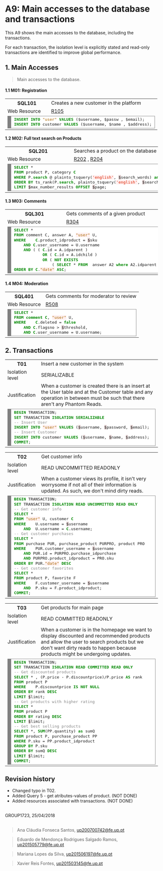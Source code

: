 # A9: Main accesses to the database and transactions

This A9 shows the main accesses to the database, including the transactions.

For each transaction, the isolation level is explicitly stated and read-only transactions are identified to improve global performance.

## 1. Main Accesses

> Main accesses to the database.

#### 1.1 M01: Registration

<table>
	<tr>
		<th> SQL101</th>
		<td> Creates a new customer in the platform </td>
	</tr>
	<tr>
		<td> Web Resource  </td>
		<td class="col1"> <a href="https://github.com/xfontes42/lbaw1723/blob/artefacts/A7/A7.md#r105-register-action">R105</a></td>
	</tr>
	<tr>
		<td colspan="2">
			<div style="background: #ffffff; overflow:auto;width:auto;border:solid gray;border-width:.1em .1em .1em .8em;padding:.2em .6em;"><pre style="margin: 0; line-height: 125%"><span style="color: #008800; font-weight: bold">INSERT</span> <span style="color: #008800; font-weight: bold">INTO</span> <span style="color: #AA6600">&quot;user&quot;</span> <span style="color: #008800; font-weight: bold">VALUES</span> (<span style=" ">$</span>username, <span style=" ">$</span>passw , <span style=" ">$</span>email);
<span style="color: #008800; font-weight: bold">INSERT</span> <span style="color: #008800; font-weight: bold">INTO</span> customer <span style="color: #008800; font-weight: bold">VALUES</span> (<span style=" ">$</span>username, <span style=" ">$</span>name , <span style=" ">$</span>address);
</pre></div>
		</td>
	</tr>
</table>


#### 1.2 M02: Full text search on Products

<table>
	<tr>
		<th> SQL201</th>
		<td> Searches a product on the database </td>
	</tr>
	<tr>
		<td> Web Resource  </td>
		<td class="col1"> <a href="https://github.com/xfontes42/lbaw1723/blob/artefacts/A7/A7.md#r202-search-product-api">R202</a> , 
		<a href="https://github.com/xfontes42/lbaw1723/blob/artefacts/A7/A7.md#r204-products-with-filter">R204</a> </td>
	</tr>
	<tr>
		<td colspan="2">
		<div style="background: #ffffff; overflow:auto;width:auto;border:solid gray;border-width:.1em .1em .1em .8em;padding:.2em .6em;"><pre style="margin: 0; line-height: 125%"><span style="color: #008800; font-weight: bold">SELECT</span> * 
<span style="color: #008800; font-weight: bold">FROM</span> product P, category <span style="color: #008800; font-weight: bold">C</span> 
<span style="color: #008800; font-weight: bold">WHERE</span> P.<span style="color: #008800; font-weight: bold">search</span> @ plainto_tsquery(<span style="color: #dd2200; background-color: #fff0f0">&#39;english&#39;</span>, <span style="background-color: #e3d2d2">$</span>search_words) <span style="color: #008800; font-weight: bold">and</span> <span style="color: #008800; font-weight: bold">C</span>.id = P.category_idcat
<span style="color: #008800; font-weight: bold">ORDER</span> <span style="color: #008800; font-weight: bold">BY</span> ts_rank(P.<span style="color: #008800; font-weight: bold">search</span>, plainto_tsquery(<span style="color: #dd2200; background-color: #fff0f0">&#39;english&#39;</span>, <span style="background-color: #e3d2d2">$</span>search_words)) <span style="color: #008800; font-weight: bold">DESC</span>
<span style="color: #008800; font-weight: bold">LIMIT</span> <span style="background-color: #e3d2d2">$</span>max_number_results <span style="color: #008800; font-weight: bold">OFFSET</span> <span style="background-color: #e3d2d2">$</span>page;
</pre></div>
		</td>
	</tr>
</table>


#### 1.3 M03: Comments

<table>
	<tr>
		<th> SQL301</th>
		<td> Gets comments of a given product </td>
	</tr>
	<tr>
		<td> Web Resource  </td>
		<td class="col1"> <a href="https://github.com/xfontes42/lbaw1723/blob/artefacts/A7/A7.md#r304-list-comments">R304</a></td>
	</tr>
	<tr>
		<td colspan="2">
		<div style="background: #ffffff; overflow:auto;width:auto;border:solid gray;border-width:.1em .1em .1em .8em;padding:.2em .6em;"><pre style="margin: 0; line-height: 125%"><span style="color: #008800; font-weight: bold">SELECT</span> *
<span style="color: #008800; font-weight: bold">FROM</span> <span style="">comment</span> <span>C</span>, answer A, <span style="color: #aa6600; background-color: #fff0f0">&quot;user&quot;</span> U,
<span style="color: #008800; font-weight: bold">WHERE</span> 	<span style="color: #008800; font-weight: bold">C</span>.product_idproduct = <span style=" background-color: #e3d2d2">$</span>sku 
	<span style="color: #008800; font-weight: bold">AND</span> <span style="color: #008800; font-weight: bold">C</span>.user_username = U.username
	<span style="color: #008800; font-weight: bold">AND</span> ( ( <span style="color: #008800; font-weight: bold">C</span>.id = A.idparent ) 
	        <span style="color: #008800; font-weight: bold">OR</span> ( <span style="color: #008800; font-weight: bold">C</span>.id = A.idchild ) 
	        <span style="color: #008800; font-weight: bold">OR</span> ( <span style="color: #008800; font-weight: bold">NOT</span> <span style="color: #008800; font-weight: bold">EXISTS</span> 
	            ( <span style="color: #008800; font-weight: bold">SELECT</span> * <span style="color: #008800; font-weight: bold">FROM</span>  answer A2 <span style="color: #008800; font-weight: bold">where</span> A2.idparent = <span style="color: #008800; font-weight: bold">C</span>.id ) ) )
<span style="color: #008800; font-weight: bold">ORDER</span> <span style="color: #008800; font-weight: bold">BY</span> <span style="color: #008800; font-weight: bold">C</span>.<span style="color: #aa6600; background-color: #fff0f0">&quot;date&quot;</span> <span style="color: #008800; font-weight: bold">ASC</span>;
</pre></div>
		</td>
	</tr>
</table>


#### 1.4 M04: Moderation

<table>
	<tr>
		<th> SQL401</th>
		<td> Gets comments for moderator to review </td>
	</tr>
	<tr>
		<td> Web Resource  </td>
		<td class="col1"> <a href="https://github.com/xfontes42/lbaw1723/blob/artefacts/A7/A7.md#r508-flagged-comments-view">R508</a></td>
	</tr>
	<tr>
		<td colspan="2">
		<div style="background: #ffffff; overflow:auto;width:auto;border:solid gray;border-width:.1em .1em .1em .8em;padding:.2em .6em;"><pre style="margin: 0; line-height: 125%"><span style="color: #008800; font-weight: bold">SELECT</span> * 
<span style="color: #008800; font-weight: bold">FROM</span> <span style="color: #008800; font-weight: bold">comment</span> <span style="color: #008800; font-weight: bold">C</span>, <span style="color: #aa6600; background-color: #fff0f0">&quot;user&quot;</span> U,
<span style="color: #008800; font-weight: bold">WHERE</span> 	<span style="color: #008800; font-weight: bold">C</span>.deleted = <span style="color: #008800; font-weight: bold">false</span> 
	<span style="color: #008800; font-weight: bold">AND</span> <span style="color: #008800; font-weight: bold">C</span>.flagsno &gt; <span style="background-color: #e3d2d2">$</span>threshold,
	<span style="color: #008800; font-weight: bold">AND</span> <span style="color: #008800; font-weight: bold">C</span>.user_username = U.username;
</pre></div>
		</td>
	</tr>
</table>



## 2. Transactions

<table>
	<tr>
		<th> T01 </th>
		<td> Insert a new customer in the system </td>
	</tr>
	<tr>
		<td> Isolation level </td>
		<td class="col1"> SERIALIZABLE </td>
	</tr>
	<tr>
		<td> Justification </td>
		<td class="col1">  When a customer is created there is an insert at the User table and at the Customer table and any operation in between must be such that there aren't any Phantom Reads.</td>
	</tr>
	<tr>
		<td colspan="2">
<div style="background: #ffffff; overflow:auto;width:auto;border:solid gray;border-width:.1em .1em .1em .8em;padding:.2em .6em;"><pre style="margin: 0; line-height: 125%"><span style="color: #008800; font-weight: bold">BEGIN</span> TRANSACTION;
<span style="color: #008800; font-weight: bold">SET</span> TRANSACTION <span style="color: #008800; font-weight: bold">ISOLATION</span> <span style="color: #008800; font-weight: bold">SERIALIZABLE</span>
<span style="color: #888888">-- Insert User</span>
<span style="color: #008800; font-weight: bold">INSERT</span> <span style="color: #008800; font-weight: bold">INTO</span> <span style="color: #aa6600; background-color: #fff0f0">&quot;user&quot;</span> <span style="color: #008800; font-weight: bold">VALUES</span> (<span style="background-color: #e3d2d2">$</span>username, <span style="background-color: #e3d2d2">$</span>password, <span style="background-color: #e3d2d2">$</span>email);
<span style="color: #888888">-- Insert Customer</span>
<span style="color: #008800; font-weight: bold">INSERT</span> <span style="color: #008800; font-weight: bold">INTO</span> customer <span style="color: #008800; font-weight: bold">VALUES</span> (<span style="background-color: #e3d2d2">$</span>username, <span style="background-color: #e3d2d2">$</span>name, <span style="background-color: #e3d2d2">$</span>address);
<span style="color: #008800; font-weight: bold">COMMIT</span>;
</pre></div>
		</td>
	</tr>
</table>


<table>
	<tr>
		<th> T02 </th>
		<td> Get customer info </td>
	</tr>
	<tr>
		<td> Isolation level </td>
		<td class="col1"> READ UNCOMMITTED READONLY </td>
	</tr>
	<tr>
		<td> Justification </td>
		<td class="col1">  When a customer views its profile, it isn't very worrysome if not all of their information is updated. As such, we don't mind dirty reads.</td>
	</tr>
	<tr>
		<td colspan="2">
		<div style="background: #ffffff; overflow:auto;width:auto;border:solid gray;border-width:.1em .1em .1em .8em;padding:.2em .6em;"><pre style="margin: 0; line-height: 125%"><span style="color: #008800; font-weight: bold">BEGIN</span> TRANSACTION;
<span style="color: #008800; font-weight: bold">SET</span> TRANSACTION <span style="color: #008800; font-weight: bold">ISOLATION</span> <span style="color: #008800; font-weight: bold">READ</span> <span style="color: #008800; font-weight: bold">UNCOMMITTED</span> <span style="color: #008800; font-weight: bold">READ</span> <span style="color: #008800; font-weight: bold">ONLY</span>
<span style="color: #888888">-- Get customer info</span>
<span style="color: #008800; font-weight: bold">SELECT</span> * 
<span style="color: #008800; font-weight: bold">FROM</span> <span style="color: #aa6600; background-color: #fff0f0">&quot;user&quot;</span> U, customer <span style="color: #008800; font-weight: bold">C</span>
<span style="color: #008800; font-weight: bold">WHERE</span> 	U.username = <span style="background-color: #e3d2d2">$</span>username
	<span style="color: #008800; font-weight: bold">AND</span>	U.username = <span style="color: #008800; font-weight: bold">C</span>.username;
<span style="color: #888888">-- Get customer purchases</span>
<span style="color: #008800; font-weight: bold">SELECT</span> * 
<span style="color: #008800; font-weight: bold">FROM</span> purchase PUR, purchase_product PURPRO, product PRO
<span style="color: #008800; font-weight: bold">WHERE</span>	PUR.customer_username = <span style="background-color: #e3d2d2">$</span>username
	<span style="color: #008800; font-weight: bold">AND</span> PUR.id = PURPRO.purchase_idpurchase
	<span style="color: #008800; font-weight: bold">AND</span> PURPRO.product_idproduct = PRO.sku
<span style="color: #008800; font-weight: bold">ORDER</span> <span style="color: #008800; font-weight: bold">BY</span> PUR.<span style="color: #aa6600; background-color: #fff0f0">&quot;date&quot;</span> <span style="color: #008800; font-weight: bold">DESC</span>
<span style="color: #888888">-- Get customer favorites</span>
<span style="color: #008800; font-weight: bold">SELECT</span> *
<span style="color: #008800; font-weight: bold">FROM</span> product P, favorite F
<span style="color: #008800; font-weight: bold">WHERE</span> 	F.customer_username = <span style="background-color: #e3d2d2">$</span>username
	<span style="color: #008800; font-weight: bold">AND</span>	P.sku = F.product_idproduct;
<span style="color: #008800; font-weight: bold">COMMIT</span>;
</pre></div>
		</td>
	</tr>
</table>


<table>
	<tr>
		<th> T03 </th>
		<td> Get products for main page </td>
	</tr>
	<tr>
		<td> Isolation level </td>
		<td class="col1"> READ COMMITTED READONLY </td>
	</tr>
	<tr>
		<td> Justification </td>
		<td class="col1">  When a customer is in the homepage we want to display discounted and recommended products and allow the user to search products but we don't want dirty reads to happen because products might be undergoing updates.</td>
	</tr>
	<tr>
		<td colspan="2">
		<div style="background: #ffffff; overflow:auto;width:auto;border:solid gray;border-width:.1em .1em .1em .8em;padding:.2em .6em;"><pre style="margin: 0; line-height: 125%"><span style="color: #008800; font-weight: bold">BEGIN</span> TRANSACTION;
<span style="color: #008800; font-weight: bold">SET</span> TRANSACTION <span style="color: #008800; font-weight: bold">ISOLATION</span> <span style="color: #008800; font-weight: bold">READ</span> <span style="color: #008800; font-weight: bold">COMMITTED</span> <span style="color: #008800; font-weight: bold">READ</span> <span style="color: #008800; font-weight: bold">ONLY</span>
<span style="color: #888888">-- Get discounted products</span>
<span style="color: #008800; font-weight: bold">SELECT</span> * , (P.price - P.discountprice)/P.price <span style="color: #008800; font-weight: bold">AS</span> rank 
<span style="color: #008800; font-weight: bold">FROM</span> product P
<span style="color: #008800; font-weight: bold">WHERE</span> 	P.discountprice <span style="color: #008800; font-weight: bold">IS</span> <span style="color: #008800; font-weight: bold">NOT</span> <span style="color: #008800; font-weight: bold">NULL</span>
<span style="color: #008800; font-weight: bold">ORDER</span> <span style="color: #008800; font-weight: bold">BY</span> rank <span style="color: #008800; font-weight: bold">DESC</span>
<span style="color: #008800; font-weight: bold">LIMIT</span> <span style="background-color: #e3d2d2">$</span><span >limit</span>;
<span style="color: #888888">-- Get products with higher rating</span>
<span style="color: #008800; font-weight: bold">SELECT</span> *
<span style="color: #008800; font-weight: bold">FROM</span> product P
<span style="color: #008800; font-weight: bold">ORDER</span> <span style="color: #008800; font-weight: bold">BY</span> rating <span style="color: #008800; font-weight: bold">DESC</span>
<span style="color: #008800; font-weight: bold">LIMIT</span> <span style="background-color: #e3d2d2">$</span><span>limit</span>;
<span style="color: #888888">-- Get best selling products</span>
<span style="color: #008800; font-weight: bold">SELECT</span> *, <span style="color: #008800; font-weight: bold">SUM</span>(PP.quantity) <span style="color: #008800; font-weight: bold">as</span> sumQ
<span style="color: #008800; font-weight: bold">FROM</span> product P, purchase_product PP
<span style="color: #008800; font-weight: bold">WHERE</span> P.sku = PP.product_idproduct
<span style="color: #008800; font-weight: bold">GROUP</span> <span style="color: #008800; font-weight: bold">BY</span> P.sku
<span style="color: #008800; font-weight: bold">ORDER</span> <span style="color: #008800; font-weight: bold">BY</span> sumQ <span style="color: #008800; font-weight: bold">DESC</span>
<span style="color: #008800; font-weight: bold">LIMIT</span> <span style="background-color: #e3d2d2">$</span><span>limit</span>;
<span style="color: #008800; font-weight: bold">COMMIT</span>;
</pre></div>
		</td>
	</tr>
</table>

## Revision history

* Changed typo in T02.
* Added Query 5 - get atributes-values of product. (NOT DONE)
* Added resources associated with transactions. (NOT DONE)

<br>
GROUP1723, 25/04/2018
<br>
<br>

> Ana Cláudia Fonseca Santos, up200700742@fe.up.pt

> Eduardo de Mendonça Rodrigues Salgado Ramos, up201505779@fe.up.pt

> Mariana Lopes da Silva, up201506197@fe.up.pt

> Xavier Reis Fontes, up201503145@fe.up.pt
